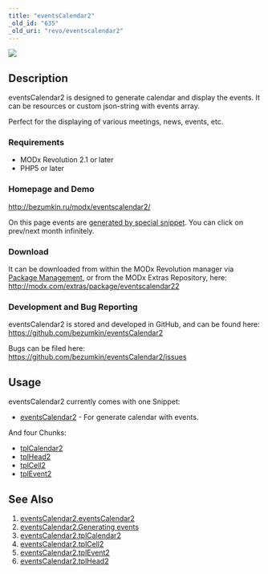 ```yaml
---
title: "eventsCalendar2"
_old_id: "635"
_old_uri: "revo/eventscalendar2"
---
```


[![](/download/thumbnails/39354637/eventsCalendar2.png)](/download/attachments/39354637/eventsCalendar2.png)

## Description

eventsCalendar2 is designed to generate calendar and display the events. It can be resources or custom json-string with events array.

Perfect for the displaying of various meetings, news, events, etc.

### Requirements

- MODx Revolution 2.1 or later
- PHP5 or later

### Homepage and Demo

<http://bezumkin.ru/modx/eventscalendar2/>

On this page events are [generated by special snippet](/extras/eventscalendar2/eventscalendar2.generating-events "eventsCalendar2.Generating events"). You can click on prev/next month infinitely.

### Download

It can be downloaded from within the MODx Revolution manager via [Package Management](developing-in-modx/advanced-development/package-management "Package Management"), or from the MODx Extras Repository, here: <http://modx.com/extras/package/eventscalendar22>

### Development and Bug Reporting

eventsCalendar2 is stored and developed in GitHub, and can be found here: <https://github.com/bezumkin/eventsCalendar2>

Bugs can be filed here: <https://github.com/bezumkin/eventsCalendar2/issues>

## Usage

eventsCalendar2 currently comes with one Snippet:

- [eventsCalendar2](http://rtfm.modx.com/display/ADDON/eventsCalendar2.eventsCalendar2) - For generate calendar with events.

And four Chunks:

- [tplCalendar2](/extras/eventscalendar2/eventscalendar2.tplcalendar2 "eventsCalendar2.tplCalendar2")
- [tplHead2](/extras/eventscalendar2/eventscalendar2.tplhead2 "eventsCalendar2.tplHead2")
- [tplCell2](/extras/eventscalendar2/eventscalendar2.tplcell2 "eventsCalendar2.tplCell2")
- [tplEvent2](/extras/eventscalendar2/eventscalendar2.tplevent2 "eventsCalendar2.tplEvent2")

## See Also

1. [eventsCalendar2.eventsCalendar2](/extras/eventscalendar2/eventscalendar2.eventscalendar2)
2. [eventsCalendar2.Generating events](/extras/eventscalendar2/eventscalendar2.generating-events)
3. [eventsCalendar2.tplCalendar2](/extras/eventscalendar2/eventscalendar2.tplcalendar2)
4. [eventsCalendar2.tplCell2](/extras/eventscalendar2/eventscalendar2.tplcell2)
5. [eventsCalendar2.tplEvent2](/extras/eventscalendar2/eventscalendar2.tplevent2)
6. [eventsCalendar2.tplHead2](/extras/eventscalendar2/eventscalendar2.tplhead2)